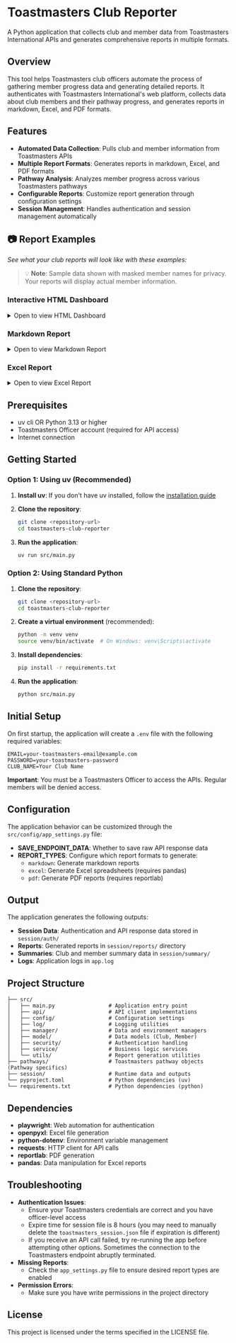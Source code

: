 # Toastmasters Club Reporter

A Python application that collects club and member data from Toastmasters International APIs and generates comprehensive reports in multiple formats.

## Overview

This tool helps Toastmasters club officers automate the process of gathering member progress data and generating detailed reports. It authenticates with Toastmasters International's web platform, collects data about club members and their pathway progress, and generates reports in markdown, Excel, and PDF formats.

## Features

- **Automated Data Collection**: Pulls club and member information from Toastmasters APIs
- **Multiple Report Formats**: Generates reports in markdown, Excel, and PDF formats
- **Pathway Analysis**: Analyzes member progress across various Toastmasters pathways
- **Configurable Reports**: Customize report generation through configuration settings
- **Session Management**: Handles authentication and session management automatically

## :camera: Report Examples

*See what your club reports will look like with these examples:*

> :bulb: **Note**: Sample data shown with masked member names for privacy. Your reports will display actual member information.

### Interactive HTML Dashboard
<details>
<summary>Open to view HTML Dashboard</summary>

<img width="1587" height="1272" alt="image" src="https://github.com/user-attachments/assets/58f69007-ae6f-4213-8773-cccb8189bc5a" />

*Complete club status with member statistics, enrollment tracking, and pathway distribution*

<img width="1573" height="752" alt="image" src="https://github.com/user-attachments/assets/411b5f28-b18e-46c4-99bf-630a0f28acbb" />

*Expand member progress overview table for pathway breakdown summary*

</details>

### Markdown Report
<details>
<summary>Open to view Markdown Report</summary>

<img width="649" height="759" alt="image" src="https://github.com/user-attachments/assets/363f4ba8-c491-4179-bfad-43bd8dea8a9f" />

*Overall club status with member statistics, pathway distribution, and focused next step summaries*

<img width="687" height="698" alt="image" src="https://github.com/user-attachments/assets/b948fcde-b6cd-46f4-98f2-7f38e3c00b88" />

*Expand member progress section for pathway breakdown summary*

</details>

### Excel Report
<details>
<summary>Open to view Excel Report</summary>

<img width="1195" height="827" alt="image" src="https://github.com/user-attachments/assets/71262730-272b-404e-96df-257e17da97e9" />

*Overall club status with member statistics and pathway distribution in an editable format*

</details>

## Prerequisites

- uv cli OR Python 3.13 or higher
- Toastmasters Officer account (required for API access)
- Internet connection

## Getting Started

### Option 1: Using uv (Recommended)

1. **Install uv**: If you don't have uv installed, follow the [installation guide](https://docs.astral.sh/uv/getting-started/installation/)

2. **Clone the repository**:
   ```bash
   git clone <repository-url>
   cd toastmasters-club-reporter
   ```

3. **Run the application**:
   ```bash
   uv run src/main.py
   ```

### Option 2: Using Standard Python

1. **Clone the repository**:
   ```bash
   git clone <repository-url>
   cd toastmasters-club-reporter
   ```

2. **Create a virtual environment** (recommended):
   ```bash
   python -m venv venv
   source venv/bin/activate  # On Windows: venv\Scripts\activate
   ```

3. **Install dependencies**:
   ```bash
   pip install -r requirements.txt
   ```

4. **Run the application**:
   ```bash
   python src/main.py
   ```

## Initial Setup

On first startup, the application will create a `.env` file with the following required variables:

```env
EMAIL=your-toastmasters-email@example.com
PASSWORD=your-toastmasters-password
CLUB_NAME=Your Club Name
```

**Important**: You must be a Toastmasters Officer to access the APIs. Regular members will be denied access.

## Configuration

The application behavior can be customized through the `src/config/app_settings.py` file:

- **SAVE_ENDPOINT_DATA**: Whether to save raw API response data
- **REPORT_TYPES**: Configure which report formats to generate:
  - `markdown`: Generate markdown reports
  - `excel`: Generate Excel spreadsheets (requires pandas)
  - `pdf`: Generate PDF reports (requires reportlab)

## Output

The application generates the following outputs:

- **Session Data**: Authentication and API response data stored in `session/auth/`
- **Reports**: Generated reports in `session/reports/` directory
- **Summaries**: Club and member summary data in `session/summary/`
- **Logs**: Application logs in `app.log`

## Project Structure

```
├── src/
│   ├── main.py                 # Application entry point
│   ├── api/                    # API client implementations
│   ├── config/                 # Configuration settings
│   ├── log/                    # Logging utilities
│   ├── manager/                # Data and environment managers
│   ├── model/                  # Data models (Club, Member)
│   ├── security/               # Authentication handling
│   ├── service/                # Business logic services
│   └── utils/                  # Report generation utilities
├── pathways/                   # Toastmasters pathway objects (Pathway specifics)
├── session/                    # Runtime data and outputs
└── pyproject.toml              # Python dependencies (uv)
└── requirements.txt            # Python dependencies (python)
```

## Dependencies

- **playwright**: Web automation for authentication
- **openpyxl**: Excel file generation
- **python-dotenv**: Environment variable management
- **requests**: HTTP client for API calls
- **reportlab**: PDF generation
- **pandas**: Data manipulation for Excel reports

## Troubleshooting

- **Authentication Issues**: 
    - Ensure your Toastmasters credentials are correct and you have officer-level access
    - Expire time for session file is 8 hours (you may need to manually delete the `toastmasters_session.json` file if expiration is different)
    - If you receive an API call failed, try re-running the app before attempting other options. Sometimes the connection to the Toastmasters endpoint abruptly terminated.
- **Missing Reports**: 
    - Check the `app_settings.py` file to ensure desired report types are enabled
- **Permission Errors**: 
    - Make sure you have write permissions in the project directory

## License

This project is licensed under the terms specified in the LICENSE file.
